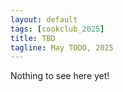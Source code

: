 ```yaml
---
layout: default
tags: [cookclub_2025]
title: TBD
tagline: May TODO, 2025
---
```


Nothing to see here yet!
